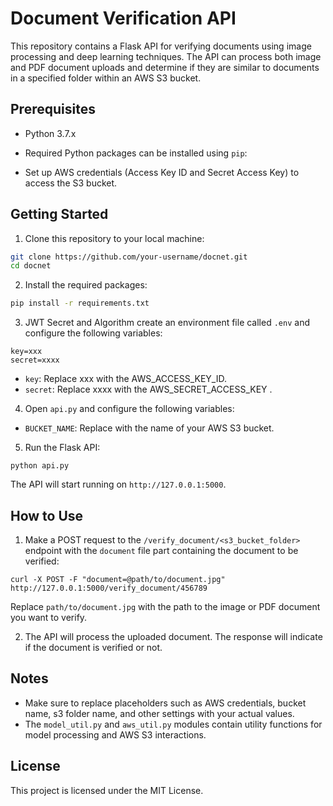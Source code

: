 # Document Verification API

This repository contains a Flask API for verifying documents using image processing and deep learning techniques. The API can process both image and PDF document uploads and determine if they are similar to documents in a specified folder within an AWS S3 bucket.

## Prerequisites

- Python 3.7.x
- Required Python packages can be installed using `pip`:

- Set up AWS credentials (Access Key ID and Secret Access Key) to access the S3 bucket.

## Getting Started

1. Clone this repository to your local machine:
```bash
git clone https://github.com/your-username/docnet.git
cd docnet
```

2. Install the required packages:
```bash
pip install -r requirements.txt
```

3. JWT Secret and Algorithm
create an environment file called `.env` and configure the following variables:

```
key=xxx
secret=xxxx
```

- `key`: Replace xxx with the AWS_ACCESS_KEY_ID.
- `secret`: Replace xxxx with the AWS_SECRET_ACCESS_KEY .


4. Open `api.py` and configure the following variables:

- `BUCKET_NAME`: Replace with the name of your AWS S3 bucket.

5. Run the Flask API:

```
python api.py
```


The API will start running on `http://127.0.0.1:5000`.

## How to Use

1. Make a POST request to the `/verify_document/<s3_bucket_folder>` endpoint with the `document` file part containing the document to be verified:

```
curl -X POST -F "document=@path/to/document.jpg" http://127.0.0.1:5000/verify_document/456789
```

Replace `path/to/document.jpg` with the path to the image or PDF document you want to verify.

2. The API will process the uploaded document. The response will indicate if the document is verified or not.

## Notes

- Make sure to replace placeholders such as AWS credentials, bucket name, s3 folder name, and other settings with your actual values.
- The `model_util.py` and `aws_util.py` modules contain utility functions for model processing and AWS S3 interactions.

## License

This project is licensed under the MIT License.







